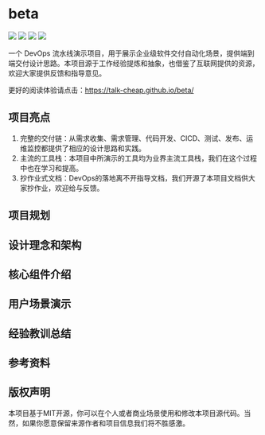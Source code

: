 # beta

![](https://img.shields.io/badge/project-beta-blue)
![](https://img.shields.io/badge/build-passing-brightgreen)
![](https://img.shields.io/badge/vulnerabilities-0-brightgreen)
![](https://img.shields.io/badge/version-0.0.1-blue)

一个 DevOps 流水线演示项目，用于展示企业级软件交付自动化场景，提供端到端交付设计思路。本项目源于工作经验提炼和抽象，也借鉴了互联网提供的资源，欢迎大家提供反馈和指导意见。

更好的阅读体验请点击：https://talk-cheap.github.io/beta/

## 项目亮点

1. 完整的交付链：从需求收集、需求管理、代码开发、CICD、测试、发布、运维监控都提供了相应的设计思路和实践。
2. 主流的工具栈：本项目中所演示的工具均为业界主流工具栈，我们在这个过程中也在学习和提高。
3. 抄作业式文档：DevOps的落地离不开指导文档，我们开源了本项目文档供大家抄作业，欢迎给与反馈。

## 项目规划

## 设计理念和架构

## 核心组件介绍

## 用户场景演示

## 经验教训总结

## 参考资料

## 版权声明

本项目基于MIT开源，你可以在个人或者商业场景使用和修改本项目源代码。当然，如果你愿意保留来源作者和项目信息我们将不胜感激。

